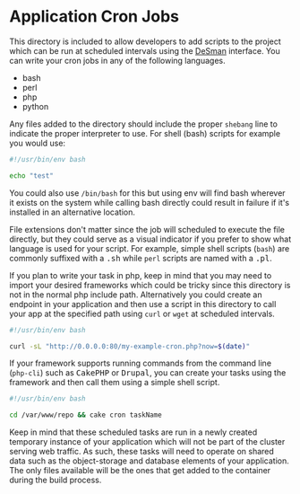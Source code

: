 Application Cron Jobs
======

This directory is included to allow developers to add scripts to the project which can be run at scheduled intervals using the [DeSman](https://desman.smehost.net) interface. You can write your cron jobs in any of the following languages.

+ bash
+ perl
+ php
+ python

Any files added to the directory should include the proper `shebang` line to indicate the proper interpreter to use. For shell (bash) scripts for example you would use:

```bash
#!/usr/bin/env bash

echo "test"
```

You could also use `/bin/bash` for this but using env will find bash wherever it exists on the system while calling bash directly could result in failure if it's installed in an alternative location.

File extensions don't matter since the job will scheduled to execute the file directly, but they could serve as a visual indicator if you prefer to show what language is used for your script. For example, simple shell scripts (`bash`) are commonly suffixed with a <kbd>.sh</kbd> while `perl` scripts are named with a <kbd>.pl</kbd>.

If you plan to write your task in php, keep in mind that you may need to import your desired frameworks which could be tricky since this directory is not in the normal php include path. Alternatively you could create an endpoint in your application and then use a script in this directory to call your app at the specified path using `curl` or `wget` at scheduled intervals.

```bash
#!/usr/bin/env bash

curl -sL "http://0.0.0.0:80/my-example-cron.php?now=$(date)"

```

If your framework supports running commands from the command line (`php-cli`) such as <kbd>CakePHP</kbd> or <kbd>Drupal</kbd>, you can create your tasks using the framework and then call them using a simple shell script.

```bash
#!/usr/bin/env bash

cd /var/www/repo && cake cron taskName

```

Keep in mind that these scheduled tasks are run in a newly created temporary instance of your application which will not be part of the cluster serving web traffic. As such, these tasks will need to operate on shared data such as the object-storage and database elements of your application. The only files available will be the ones that get added to the container during the build process. 
